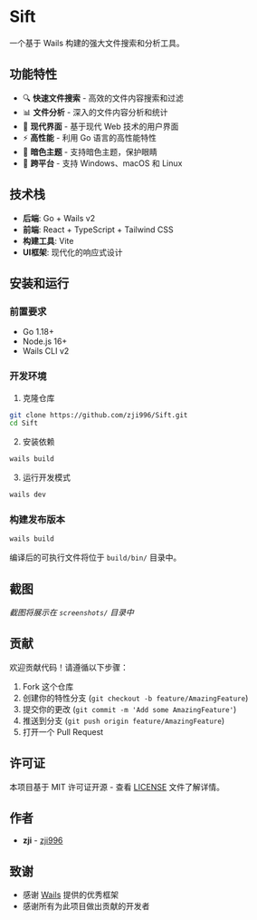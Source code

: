# Sift

一个基于 Wails 构建的强大文件搜索和分析工具。

## 功能特性

- 🔍 **快速文件搜索** - 高效的文件内容搜索和过滤
- 📊 **文件分析** - 深入的文件内容分析和统计
- 🎨 **现代界面** - 基于现代 Web 技术的用户界面
- ⚡ **高性能** - 利用 Go 语言的高性能特性
- 🌙 **暗色主题** - 支持暗色主题，保护眼睛
- 🔧 **跨平台** - 支持 Windows、macOS 和 Linux

## 技术栈

- **后端**: Go + Wails v2
- **前端**: React + TypeScript + Tailwind CSS
- **构建工具**: Vite
- **UI框架**: 现代化的响应式设计

## 安装和运行

### 前置要求

- Go 1.18+
- Node.js 16+
- Wails CLI v2

### 开发环境

1. 克隆仓库
```bash
git clone https://github.com/zji996/Sift.git
cd Sift
```

2. 安装依赖
```bash
wails build
```

3. 运行开发模式
```bash
wails dev
```

### 构建发布版本

```bash
wails build
```

编译后的可执行文件将位于 `build/bin/` 目录中。

## 截图

*截图将展示在 `screenshots/` 目录中*

## 贡献

欢迎贡献代码！请遵循以下步骤：

1. Fork 这个仓库
2. 创建你的特性分支 (`git checkout -b feature/AmazingFeature`)
3. 提交你的更改 (`git commit -m 'Add some AmazingFeature'`)
4. 推送到分支 (`git push origin feature/AmazingFeature`)
5. 打开一个 Pull Request

## 许可证

本项目基于 MIT 许可证开源 - 查看 [LICENSE](LICENSE) 文件了解详情。

## 作者

- **zji** - [zji996](https://github.com/zji996)

## 致谢

- 感谢 [Wails](https://wails.io) 提供的优秀框架
- 感谢所有为此项目做出贡献的开发者
